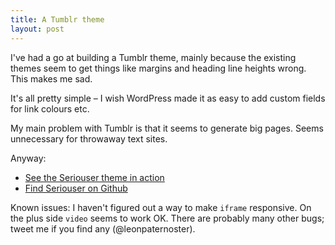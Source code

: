 ```yaml
---
title: A Tumblr theme
layout: post
---
```


I've had a go at building a Tumblr theme, mainly because the existing themes seem to get things like margins and heading line heights wrong. This makes me sad.

It's all pretty simple &#8211; I wish WordPress made it as easy to add custom fields for link colours etc.

My main problem with Tumblr is that it seems to generate big pages. Seems unnecessary for throwaway text sites.

Anyway:

- [See the Seriouser theme in action](http://leonp.tumblr.com)
- [Find Seriouser on Github](https://github.com/leonp/seriouser)

Known issues: I haven't figured out a way to make `iframe` responsive. On the plus side `video` seems to work OK. There are probably many other bugs; tweet me if you find any (@leonpaternoster).